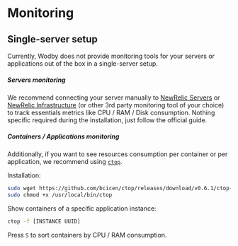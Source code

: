 # Monitoring

## Single-server setup

Currently, Wodby does not provide monitoring tools for your servers or applications out of the box in a single-server setup. 

##### Servers monitoring

We recommend connecting your server manually to [NewRelic Servers](https://docs.newrelic.com/docs/servers) or [NewRelic Infrastructure](https://newrelic.com/infrastructure) (or other 3rd party monitoring tool of your choice) to track essentials metrics like CPU / RAM / Disk consumption. Nothing specific required during the installation, just follow the official guide.

##### Containers / Applications monitoring

Additionally, if you want to see resources consumption per container or per application, we recommend using  [`ctop`](https://github.com/bcicen/ctop). 

Installation:
```bash
sudo wget https://github.com/bcicen/ctop/releases/download/v0.6.1/ctop-0.6.1-linux-amd64 -O /usr/local/bin/ctop
sudo chmod +x /usr/local/bin/ctop
```

Show containers of a specific application instance:
```bash
ctop -f [INSTANCE UUID]
``` 

Press `S` to sort containers by CPU / RAM consumption. 
